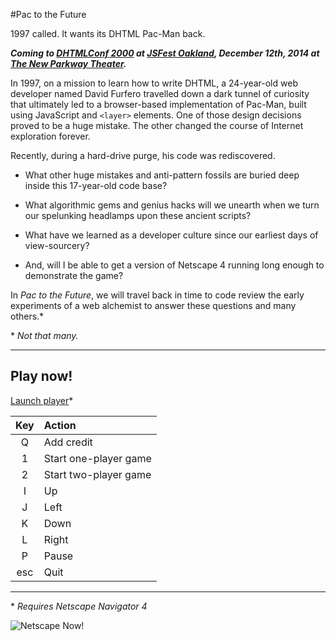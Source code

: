 #Pac to the Future

1997 called. It wants its DHTML Pac-Man back.

***Coming to [DHTMLConf 2000](http://dhtmlconf.com/) at [JSFest Oakland](http://oakland.jsfest.com/), December 12th, 2014 at [The New Parkway Theater](http://thenewparkway.com/wp/).***

In 1997, on a mission to learn how to write DHTML, a 24-year-old web developer named David Furfero travelled down a dark tunnel of curiosity that ultimately led to a browser-based implementation of Pac-Man, built using JavaScript and `<layer>` elements. One of those design decisions proved to be a huge mistake. The other changed the course of Internet exploration forever.

Recently, during a hard-drive purge, his code was rediscovered.

* What other huge mistakes and anti-pattern fossils are buried deep inside this 17-year-old code base?

* What algorithmic gems and genius hacks will we unearth when we turn our spelunking headlamps upon these ancient scripts?

* What have we learned as a developer culture since our earliest days of view-sourcery?

* And, will I be able to get a version of Netscape 4 running long enough to demonstrate the game?

In *Pac to the Future*, we will travel back in time to code review the early experiments of a web alchemist to answer these questions and many others.*

\* *Not that many.*

---

## Play now!

[Launch player](http://furf.github.io/pac-to-the-future/play.html)*

 Key | Action
:---:|:-----------------------
  Q  | Add credit
  1  | Start one-player game
  2  | Start two-player game
  I  | Up
  J  | Left
  K  | Down
  L  | Right
  P  | Pause
 esc | Quit

---

\* *Requires Netscape Navigator 4*

![Netscape Now!](https://www.accessfcu.org/onlineserv/HB/images/netscape.gif)
